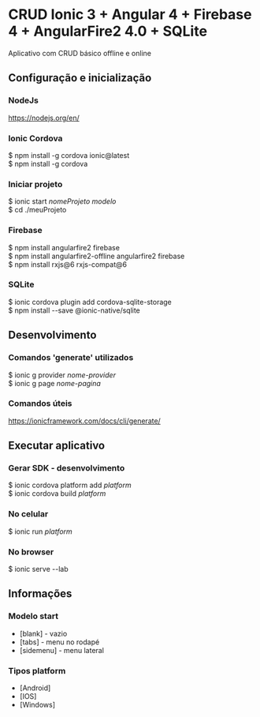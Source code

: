 # CRUD Ionic 3 + Angular 4 + Firebase 4 + AngularFire2 4.0 + SQLite

Aplicativo com CRUD básico offline e online

## Configuração e inicialização

### NodeJs
https://nodejs.org/en/

### Ionic Cordova 

$ npm install -g cordova ionic@latest  
$ npm install -g cordova  

### Iniciar projeto
$ ionic start *nomeProjeto* *modelo*  
$ cd ./meuProjeto  

### Firebase
$ npm install angularfire2 firebase  
$ npm install angularfire2-offline angularfire2 firebase  
$ npm install rxjs@6 rxjs-compat@6    

### SQLite
$ ionic cordova plugin add cordova-sqlite-storage  
$ npm install --save @ionic-native/sqlite  

## Desenvolvimento

### Comandos 'generate' utilizados 
$ ionic g provider *nome-provider*   
$ ionic g page *nome-pagina*  

### Comandos úteis
https://ionicframework.com/docs/cli/generate/  
 
## Executar aplicativo

### Gerar SDK - desenvolvimento
$ ionic cordova platform add *platform*  
$ ionic cordova build *platform*  

### No celular
$ ionic run *platform*  

### No browser
$ ionic serve --lab    

## Informações

### Modelo **start**  
* [blank] - vazio
* [tabs] - menu no rodapé
* [sidemenu] - menu lateral

### Tipos **platform**
* [Android]
* [IOS]
* [Windows]